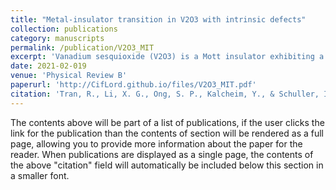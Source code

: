 ```yaml
---
title: "Metal-insulator transition in V2⁢O3 with intrinsic defects"
collection: publications
category: manuscripts
permalink: /publication/V2O3_MIT
excerpt: 'Vanadium sesquioxide (V2⁢O3) is a Mott insulator exhibiting a temperature-dependent metal-insulator transition (MIT) at 165 K accompanied by both a magnetic and structural transition. Although it is expected to be a metal under conventional band theory, electron interactions at low temperature cause it to behave like an insulator, making it difficult to accurately model its electronic properties with standard ab initio methods. As such, accurate theoretical assessments of the MIT with point defects requires special attention to the type of functionals used. In this study, we conclude that the PBE+𝑈 functional provides the best compromise between accuracy and efficiency in calculating the properties related to the MIT between low-temperature and high-temperature V2⁢O3. We use this functional to explore the various influences that intrinsic point defects will have on the MIT in V2⁢O3.'
date: 2021-02-019
venue: 'Physical Review B'
paperurl: 'http://CifLord.github.io/files/V2O3_MIT.pdf'
citation: 'Tran, R., Li, X. G., Ong, S. P., Kalcheim, Y., & Schuller, I. K. (2021). Metal-insulator transition in V2O3 with intrinsic defects. Physical Review B, 103(7), 1–7. https://doi.org/10.1103/PhysRevB.103.075134'
---
```


The contents above will be part of a list of publications, if the user clicks the link for the publication than the contents of section will be rendered as a full page, allowing you to provide more information about the paper for the reader. When publications are displayed as a single page, the contents of the above "citation" field will automatically be included below this section in a smaller font.
